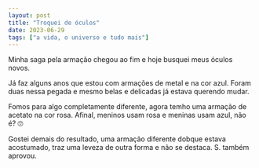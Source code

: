```yaml
---
layout: post
title: "Troquei de óculos"
date: 2023-06-29
tags: ["a vida, o universo e tudo mais"]
---
```

Minha saga pela armação chegou ao fim e hoje busquei meus óculos novos.  

Já faz alguns anos que estou com armações de metal e na cor azul. Foram duas nessa pegada e mesmo belas e delicadas já estava querendo mudar.  

Fomos para algo completamente diferente, agora temho uma armação de acetato na cor rosa. Afinal, meninos usam rosa e meninas usam azul, não é? 🙄  

Gostei demais do resultado, uma armação diferente dobque estava acostumado, traz uma leveza de outra forma e não se destaca. S. também aprovou.